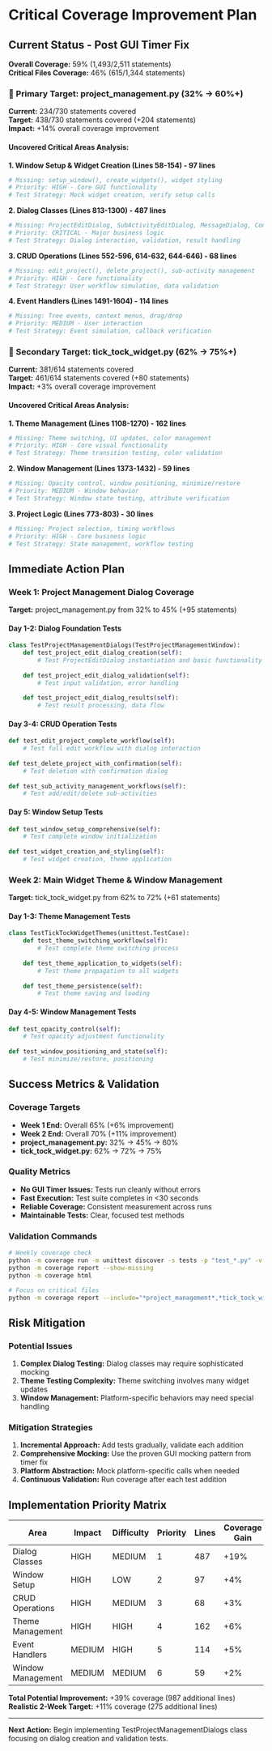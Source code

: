 # Critical Coverage Improvement Plan

## Current Status - Post GUI Timer Fix

**Overall Coverage:** 59% (1,493/2,511 statements)  
**Critical Files Coverage:** 46% (615/1,344 statements)

### 🎯 Primary Target: project_management.py (32% → 60%+)

**Current:** 234/730 statements covered  
**Target:** 438/730 statements covered (+204 statements)  
**Impact:** +14% overall coverage improvement

#### Uncovered Critical Areas Analysis:

**1. Window Setup & Widget Creation (Lines 58-154) - 97 lines**
```python
# Missing: setup_window(), create_widgets(), widget styling
# Priority: HIGH - Core GUI functionality
# Test Strategy: Mock widget creation, verify setup calls
```

**2. Dialog Classes (Lines 813-1300) - 487 lines**
```python
# Missing: ProjectEditDialog, SubActivityEditDialog, MessageDialog, ConfirmDialog
# Priority: CRITICAL - Major business logic
# Test Strategy: Dialog interaction, validation, result handling
```

**3. CRUD Operations (Lines 552-596, 614-632, 644-646) - 68 lines**
```python
# Missing: edit_project(), delete_project(), sub-activity management
# Priority: HIGH - Core functionality
# Test Strategy: User workflow simulation, data validation
```

**4. Event Handlers (Lines 1491-1604) - 114 lines**
```python
# Missing: Tree events, context menus, drag/drop
# Priority: MEDIUM - User interaction
# Test Strategy: Event simulation, callback verification
```

### 🎯 Secondary Target: tick_tock_widget.py (62% → 75%+)

**Current:** 381/614 statements covered  
**Target:** 461/614 statements covered (+80 statements)  
**Impact:** +3% overall coverage improvement

#### Uncovered Critical Areas Analysis:

**1. Theme Management (Lines 1108-1270) - 162 lines**
```python
# Missing: Theme switching, UI updates, color management
# Priority: HIGH - Core visual functionality
# Test Strategy: Theme transition testing, color validation
```

**2. Window Management (Lines 1373-1432) - 59 lines**
```python
# Missing: Opacity control, window positioning, minimize/restore
# Priority: MEDIUM - Window behavior
# Test Strategy: Window state testing, attribute verification
```

**3. Project Logic (Lines 773-803) - 30 lines**
```python
# Missing: Project selection, timing workflows
# Priority: HIGH - Core business logic
# Test Strategy: State management, workflow testing
```

## Immediate Action Plan

### Week 1: Project Management Dialog Coverage

**Target:** project_management.py from 32% to 45% (+95 statements)

#### Day 1-2: Dialog Foundation Tests
```python
class TestProjectManagementDialogs(TestProjectManagementWindow):
    def test_project_edit_dialog_creation(self):
        # Test ProjectEditDialog instantiation and basic functionality
        
    def test_project_edit_dialog_validation(self):
        # Test input validation, error handling
        
    def test_project_edit_dialog_results(self):
        # Test result processing, data flow
```

#### Day 3-4: CRUD Operation Tests
```python
def test_edit_project_complete_workflow(self):
    # Test full edit workflow with dialog interaction
    
def test_delete_project_with_confirmation(self):
    # Test deletion with confirmation dialog
    
def test_sub_activity_management_workflows(self):
    # Test add/edit/delete sub-activities
```

#### Day 5: Window Setup Tests
```python
def test_window_setup_comprehensive(self):
    # Test complete window initialization
    
def test_widget_creation_and_styling(self):
    # Test widget creation, theme application
```

### Week 2: Main Widget Theme & Window Management

**Target:** tick_tock_widget.py from 62% to 72% (+61 statements)

#### Day 1-3: Theme Management Tests
```python
class TestTickTockWidgetThemes(unittest.TestCase):
    def test_theme_switching_workflow(self):
        # Test complete theme switching process
        
    def test_theme_application_to_widgets(self):
        # Test theme propagation to all widgets
        
    def test_theme_persistence(self):
        # Test theme saving and loading
```

#### Day 4-5: Window Management Tests  
```python
def test_opacity_control(self):
    # Test opacity adjustment functionality
    
def test_window_positioning_and_state(self):
    # Test minimize/restore, positioning
```

## Success Metrics & Validation

### Coverage Targets
- **Week 1 End:** Overall 65% (+6% improvement)
- **Week 2 End:** Overall 70% (+11% improvement)
- **project_management.py:** 32% → 45% → 60%
- **tick_tock_widget.py:** 62% → 72% → 75%

### Quality Metrics
- **No GUI Timer Issues:** Tests run cleanly without errors
- **Fast Execution:** Test suite completes in <30 seconds
- **Reliable Coverage:** Consistent measurement across runs
- **Maintainable Tests:** Clear, focused test methods

### Validation Commands
```bash
# Weekly coverage check
python -m coverage run -m unittest discover -s tests -p "test_*.py" -v
python -m coverage report --show-missing
python -m coverage html

# Focus on critical files
python -m coverage report --include="*project_management*,*tick_tock_widget*"
```

## Risk Mitigation

### Potential Issues
1. **Complex Dialog Testing:** Dialog classes may require sophisticated mocking
2. **Theme Testing Complexity:** Theme switching involves many widget updates
3. **Window Management:** Platform-specific behaviors may need special handling

### Mitigation Strategies
1. **Incremental Approach:** Add tests gradually, validate each addition
2. **Comprehensive Mocking:** Use the proven GUI mocking pattern from timer fix
3. **Platform Abstraction:** Mock platform-specific calls when needed
4. **Continuous Validation:** Run coverage after each test addition

## Implementation Priority Matrix

| Area | Impact | Difficulty | Priority | Lines | Coverage Gain |
|------|--------|------------|----------|-------|---------------|
| Dialog Classes | HIGH | MEDIUM | 1 | 487 | +19% |
| Window Setup | HIGH | LOW | 2 | 97 | +4% |
| CRUD Operations | HIGH | MEDIUM | 3 | 68 | +3% |
| Theme Management | HIGH | HIGH | 4 | 162 | +6% |
| Event Handlers | MEDIUM | HIGH | 5 | 114 | +5% |
| Window Management | MEDIUM | MEDIUM | 6 | 59 | +2% |

**Total Potential Improvement:** +39% coverage (987 additional lines)  
**Realistic 2-Week Target:** +11% coverage (275 additional lines)

---

**Next Action:** Begin implementing TestProjectManagementDialogs class focusing on dialog creation and validation tests.
